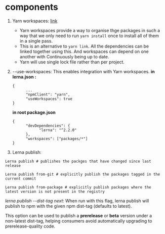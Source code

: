 # components

1. Yarn workspaces:
      [link](https://classic.yarnpkg.com/en/docs/workspaces/) 
      - Yarn workspaces provide a way to organise thge packages in such a way that we only need to run `yarn install` once to install all of them in a single pass.
      - This is an alternative to `yarn link`. All the dependencies can be linked together using this. And workspaces can depend on one another with Continuously  being up to date.
      - Yarn  will use single lock file rather than per project.

2. --use-workspaces:
      This  enables integration with Yarn workspaces.
      **in lerna.json :**
      ```
      {
            ...
            "npmClient": "yarn",
            "useWorkspaces": true
      }
      ```

      **in root package.json**
      ```
      {
            "devDependencies": {
                  "lerna": "^2.2.0"
            },
            "workspaces": ["packages/*"]
      }
      ```
3. Lerna publish:
```
Lerna publish # publishes the packges that have changed since last release

Lerna publish from-git # explicitly publish the packages tagged in the current commit

Lerna publish from-package # explicitly publish packages where the latest version is not present in the registry 

```
*lerna publish --dist-tag next*: When run with this flag, lerna publish will publish to npm with the given npm dist-tag (defaults to latest).

This option can be used to publish a **prerelease** or **beta** version under a non-latest dist-tag, helping consumers avoid automatically upgrading to prerelease-quality code.


